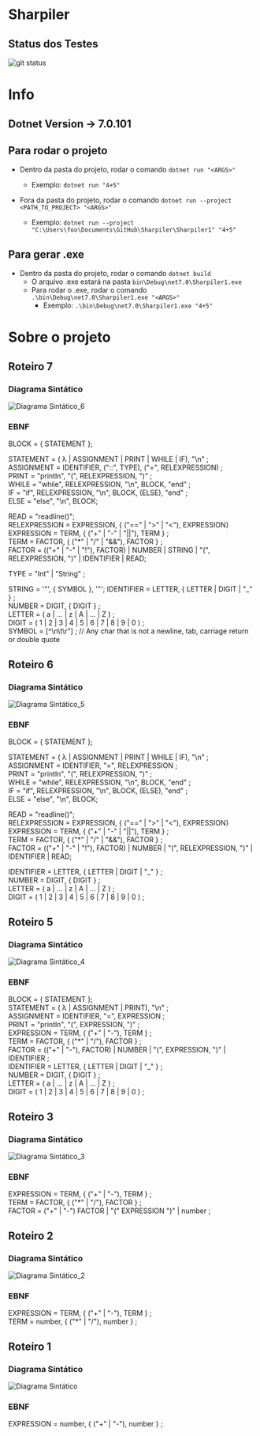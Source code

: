 # Sharpiler

## Status dos Testes
![git status](http://3.129.230.99/svg/franbvc/Sharpiler/)


# Info

## Dotnet Version -> 7.0.101

## Para rodar o projeto
* Dentro da pasta do projeto, rodar o comando `dotnet run "<ARGS>"`
    * Exemplo: `dotnet run "4+5"`

* Fora da pasta do projeto, rodar o comando `dotnet run --project <PATH_TO_PROJECT> "<ARGS>"`
    * Exemplo: `dotnet run --project "C:\Users\foo\Documents\GitHub\Sharpiler\Sharpiler1" "4+5"`

## Para gerar .exe
* Dentro da pasta do projeto, rodar o comando `dotnet build`
    * O arquivo .exe estará na pasta `bin\Debug\net7.0\Sharpiler1.exe`
    * Para rodar o .exe, rodar o comando `.\bin\Debug\net7.0\Sharpiler1.exe "<ARGS>"`
        * Exemplo: `.\bin\Debug\net7.0\Sharpiler1.exe "4+5"`


# Sobre o projeto

## Roteiro 7

### Diagrama Sintático
![Diagrama Sintático_6](./DS_6.drawio.png)

### EBNF 
BLOCK = { STATEMENT };  

STATEMENT = ( λ | ASSIGNMENT | PRINT | WHILE | IF), "\n" ;  
ASSIGNMENT = IDENTIFIER, ("::", TYPE), ("=", RELEXPRESSION) ;  
PRINT = "println", "(", RELEXPRESSION, ")" ;  
WHILE = "while", RELEXPRESSION, "\n", BLOCK, "end" ;  
IF = "if", RELEXPRESSION, "\n", BLOCK, (ELSE), "end" ;  
ELSE = "else", "\n", BLOCK;

READ = "readline()";  
RELEXPRESSION = EXPRESSION, { ("==" | ">" | "<"), EXPRESSION}  
EXPRESSION = TERM, { ("+" | "-" | "||"), TERM } ;  
TERM = FACTOR, { ("*" | "/" | "&&"), FACTOR } ;  
FACTOR = (("+" | "-" | "!"), FACTOR) | NUMBER | STRING | "(", RELEXPRESSION, ")" |
         IDENTIFIER | READ;  

TYPE = "Int" | "String" ;

STRING = '"', { SYMBOL }, '"';
IDENTIFIER = LETTER, { LETTER | DIGIT | "_" } ;  
NUMBER = DIGIT, { DIGIT } ;  
LETTER = ( a | ... | z | A | ... | Z ) ;  
DIGIT = ( 1 | 2 | 3 | 4 | 5 | 6 | 7 | 8 | 9 | 0 ) ;  
SYMBOL = [^\n\t\r"] ; // Any char that is not a newline, tab, carriage return or double quote

## Roteiro 6

### Diagrama Sintático
![Diagrama Sintático_5](./DS_5.drawio.png)

### EBNF 
BLOCK = { STATEMENT };  

STATEMENT = ( λ | ASSIGNMENT | PRINT | WHILE | IF), "\n" ;  
ASSIGNMENT = IDENTIFIER, "=", RELEXPRESSION ;  
PRINT = "println", "(", RELEXPRESSION, ")" ;  
WHILE = "while", RELEXPRESSION, "\n", BLOCK, "end" ;  
IF = "if", RELEXPRESSION, "\n", BLOCK, (ELSE), "end" ;  
ELSE = "else", "\n", BLOCK;

READ = "readline()";  
RELEXPRESSION = EXPRESSION, { ("==" | ">" | "<"), EXPRESSION}  
EXPRESSION = TERM, { ("+" | "-" | "||"), TERM } ;  
TERM = FACTOR, { ("*" | "/" | "&&"), FACTOR } ;  
FACTOR = (("+" | "-" | "!"), FACTOR) | NUMBER | "(", RELEXPRESSION, ")" |
         IDENTIFIER | READ;  

IDENTIFIER = LETTER, { LETTER | DIGIT | "_" } ;  
NUMBER = DIGIT, { DIGIT } ;  
LETTER = ( a | ... | z | A | ... | Z ) ;  
DIGIT = ( 1 | 2 | 3 | 4 | 5 | 6 | 7 | 8 | 9 | 0 ) ;  


## Roteiro 5

### Diagrama Sintático
![Diagrama Sintático_4](./DS_4.drawio.png)

### EBNF 
BLOCK = { STATEMENT };  
STATEMENT = ( λ | ASSIGNMENT | PRINT), "\n" ;  
ASSIGNMENT = IDENTIFIER, "=", EXPRESSION ;  
PRINT = "println", "(", EXPRESSION, ")" ;  
EXPRESSION = TERM, { ("+" | "-"), TERM } ;  
TERM = FACTOR, { ("*" | "/"), FACTOR } ;  
FACTOR = (("+" | "-"), FACTOR) | NUMBER | "(", EXPRESSION, ")" | IDENTIFIER ;  
IDENTIFIER = LETTER, { LETTER | DIGIT | "_" } ;  
NUMBER = DIGIT, { DIGIT } ;  
LETTER = ( a | ... | z | A | ... | Z ) ;  
DIGIT = ( 1 | 2 | 3 | 4 | 5 | 6 | 7 | 8 | 9 | 0 ) ;  


## Roteiro 3

### Diagrama Sintático
![Diagrama Sintático_3](./DS_3.png)

### EBNF 
EXPRESSION = TERM, { ("+" | "-"), TERM } ;  
TERM = FACTOR, { ("*" | "/"), FACTOR } ;  
FACTOR = ("+" | "-") FACTOR | "(" EXPRESSION ")" | number ;


## Roteiro 2

### Diagrama Sintático
![Diagrama Sintático_2](./DS_2.jpeg)

### EBNF 
EXPRESSION = TERM, { ("+" | "-"), TERM } ;  
TERM = number, { ("*" | "/"), number } ;


## Roteiro 1

### Diagrama Sintático
![Diagrama Sintático](./DS_1.png)

### EBNF
EXPRESSION = number, { ("+" | "-"), number } ;  









